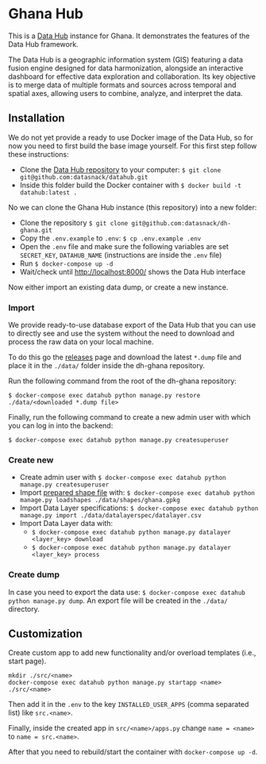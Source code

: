 # Ghana Hub

This is a [Data Hub](https://github.com/datasnack/datahub) instance for Ghana. It demonstrates the features of the Data Hub framework.

The Data Hub is a geographic information system (GIS) featuring a data fusion engine designed for data harmonization, alongside an interactive dashboard for effective data exploration and collaboration. Its key objective is to merge data of multiple formats and sources across temporal and spatial axes, allowing users to combine, analyze, and interpret the data.


## Installation

We do not yet provide a ready to use Docker image of the Data Hub, so for now you need to first build the base image yourself. For this first step follow these instructions:

- Clone the [Data Hub repository](https://github.com/datasnack/datahub) to your computer: `$ git clone git@github.com:datasnack/datahub.git`
- Inside this folder build the Docker container with `$ docker build -t datahub:latest .`


No we can clone the Ghana Hub instance (this repository) into a new folder:

- Clone the repository `$ git clone git@github.com:datasnack/dh-ghana.git`
- Copy the `.env.example` to `.env`: `$ cp .env.example .env`
- Open the `.env` file and make sure the following variables are set `SECRET_KEY`, `DATAHUB_NAME` (instructions are inside the `.env` file)
- Run `$ docker-compose up -d`
- Wait/check until [http://localhost:8000/](http://localhost:8000/) shows the Data Hub interface

Now either import an existing data dump, or create a new instance.

### Import

We provide ready-to-use database export of the Data Hub that you can use to directly see and use the system without the need to download and process the raw data on your local machine.

To do this go the [releases](https://github.com/datasnack/dh-ghana/releases) page and download the latest `*.dump` file and place it in the `./data/` folder inside the dh-ghana repository.

Run the following command from the root of the dh-ghana repository:

    $ docker-compose exec datahub python manage.py restore ./data/<downloaded *.dump file>

Finally, run the following command to create a new admin user with which you can log in into the backend:

    $ docker-compose exec datahub python manage.py createsuperuser


### Create new

- Create admin user with `$ docker-compose exec datahub python manage.py createsuperuser`
- Import [prepared shape file](https://github.com/datasnack/aoi-ghana) with: `$ docker-compose exec datahub python manage.py loadshapes ./data/shapes/ghana.gpkg`
- Import Data Layer specifications: `$ docker-compose exec datahub python manage.py import ./data/datalayerspec/datalayer.csv`
- Import Data Layer data with:
    - `$ docker-compose exec datahub python manage.py datalayer <layer_key> download`
    - `$ docker-compose exec datahub python manage.py datalayer <layer_key> process`


### Create dump

In case you need to export the data use: `$ docker-compose exec datahub python manage.py dump`. An export file will be created in the `./data/` directory.


## Customization

Create custom app to add new functionality and/or overload templates (i.e., start page).

    mkdir ./src/<name>
    docker-compose exec datahub python manage.py startapp <name> ./src/<name>

Then add it in the `.env` to the key `INSTALLED_USER_APPS` (comma separated list) like `src.<name>`.

Finally, inside the created app in `src/<name>/apps.py` change `name = <name>` to `name = src.<name>`.

After that you need to rebuild/start the container with `docker-compose up -d`.
